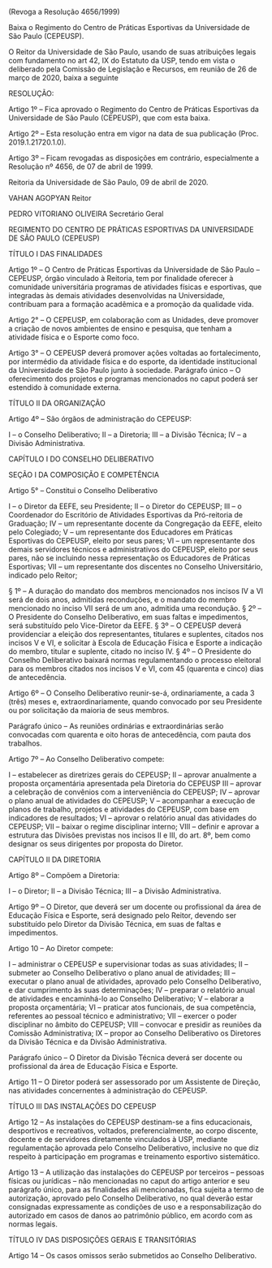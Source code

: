 (Revoga a Resolução 4656/1999)

Baixa o Regimento do Centro de Práticas Esportivas da Universidade de São Paulo (CEPEUSP).

O Reitor da Universidade de São Paulo, usando de suas atribuições legais com fundamento no art 42, IX do Estatuto da USP, tendo em vista o deliberado pela Comissão de Legislação e Recursos, em reunião de 26 de março de 2020, baixa a seguinte

RESOLUÇÃO:

Artigo 1º – Fica aprovado o Regimento do Centro de Práticas Esportivas da Universidade de São Paulo (CEPEUSP), que com esta baixa.

Artigo 2º – Esta resolução entra em vigor na data de sua publicação (Proc. 2019.1.21720.1.0).

Artigo 3º – Ficam revogadas as disposições em contrário, especialmente a Resolução nº 4656, de 07 de abril de 1999.

Reitoria da Universidade de São Paulo, 09 de abril de 2020.

VAHAN AGOPYAN
Reitor

PEDRO VITORIANO OLIVEIRA
Secretário Geral

REGIMENTO DO CENTRO DE PRÁTICAS ESPORTIVAS DA UNIVERSIDADE DE SÃO PAULO (CEPEUSP)

TÍTULO I
DAS FINALIDADES

Artigo 1º – O Centro de Práticas Esportivas da Universidade de São Paulo – CEPEUSP, órgão vinculado à Reitoria, tem por finalidade oferecer à comunidade universitária programas de atividades físicas e esportivas, que integradas às demais atividades desenvolvidas na Universidade, contribuam para a formação acadêmica e a promoção da qualidade vida.

Artigo 2° – O CEPEUSP, em colaboração com as Unidades, deve promover a criação de novos ambientes de ensino e pesquisa, que tenham a atividade física e o Esporte como foco.

Artigo 3° – O CEPEUSP deverá promover ações voltadas ao fortalecimento, por intermédio da atividade física e do esporte, da identidade institucional da Universidade de São Paulo junto à sociedade.
Parágrafo único – O oferecimento dos projetos e programas mencionados no caput poderá ser estendido à comunidade externa.

TÍTULO II
DA ORGANIZAÇÃO

Artigo 4º – São órgãos de administração do CEPEUSP:

I – o Conselho Deliberativo;
II – a Diretoria;
III – a Divisão Técnica;
IV – a Divisão Administrativa.

CAPÍTULO I
DO CONSELHO DELIBERATIVO

SEÇÃO I
DA COMPOSIÇÃO E COMPETÊNCIA

Artigo 5° – Constitui o Conselho Deliberativo

I – o Diretor da EEFE, seu Presidente;
II – o Diretor do CEPEUSP;
III – o Coordenador do Escritório de Atividades Esportivas da Pró-reitoria de Graduação;
IV – um representante docente da Congregação da EEFE, eleito pelo Colegiado;
V – um representante dos Educadores em Práticas Esportivas do CEPEUSP, eleito por seus pares;
VI – um representante dos demais servidores técnicos e administrativos do CEPEUSP, eleito por seus pares, não se incluindo nessa representação os Educadores de Práticas Esportivas;
VII – um representante dos discentes no Conselho Universitário, indicado pelo Reitor;

§ 1º – A duração do mandato dos membros mencionados nos incisos IV a VI será de dois anos, admitidas reconduções, e o mandato do membro mencionado no inciso VII será de um ano, admitida uma recondução.
§ 2º – O Presidente do Conselho Deliberativo, em suas faltas e impedimentos, será substituído pelo Vice-Diretor da EEFE.
§ 3º – O CEPEUSP deverá providenciar a eleição dos representantes, titulares e suplentes, citados nos incisos V e VI, e solicitar à Escola de Educação Física e Esporte a indicação do membro, titular e suplente, citado no inciso IV.
§ 4º – O Presidente do Conselho Deliberativo baixará normas regulamentando o processo eleitoral para os membros citados nos incisos V e VI, com 45 (quarenta e cinco) dias de antecedência.

Artigo 6º – O Conselho Deliberativo reunir-se-á, ordinariamente, a cada 3 (três) meses e, extraordinariamente, quando convocado por seu Presidente ou por solicitação da maioria de seus membros.

Parágrafo único – As reuniões ordinárias e extraordinárias serão convocadas com quarenta e oito horas de antecedência, com pauta dos trabalhos.

Artigo 7º – Ao Conselho Deliberativo compete:

I – estabelecer as diretrizes gerais do CEPEUSP;
II – aprovar anualmente a proposta orçamentária apresentada pela Diretoria do CEPEUSP
III – aprovar a celebração de convênios com a interveniência do CEPEUSP;
IV – aprovar o plano anual de atividades do CEPEUSP;
V – acompanhar a execução de planos de trabalho, projetos e atividades do CEPEUSP, com base em indicadores de resultados;
VI – aprovar o relatório anual das atividades do CEPEUSP;
VII – baixar o regime disciplinar interno;
VIII – definir e aprovar a estrutura das Divisões previstas nos incisos II e III, do art. 8º, bem como designar os seus dirigentes por proposta do Diretor.

CAPÍTULO II
DA DIRETORIA

Artigo 8º – Compõem a Diretoria:

I – o Diretor;
II – a Divisão Técnica;
III – a Divisão Administrativa.

Artigo 9º – O Diretor, que deverá ser um docente ou profissional da área de Educação Física e Esporte, será designado pelo Reitor, devendo ser substituído pelo Diretor da Divisão Técnica, em suas de faltas e impedimentos.

Artigo 10 – Ao Diretor compete:

I – administrar o CEPEUSP e supervisionar todas as suas atividades;
II – submeter ao Conselho Deliberativo o plano anual de atividades;
III – executar o plano anual de atividades, aprovado pelo Conselho Deliberativo, e dar cumprimento às suas determinações;
IV – preparar o relatório anual de atividades e encaminhá-lo ao Conselho Deliberativo;
V – elaborar a proposta orçamentária;
VI – praticar atos funcionais, de sua competência, referentes ao pessoal técnico e administrativo;
VII – exercer o poder disciplinar no âmbito do CEPEUSP;
VIII – convocar e presidir as reuniões da Comissão Administrativa;
IX – propor ao Conselho Deliberativo os Diretores da Divisão Técnica e da Divisão Administrativa.

Parágrafo único – O Diretor da Divisão Técnica deverá ser docente ou profissional da área de Educação Física e Esporte.

Artigo 11 – O Diretor poderá ser assessorado por um Assistente de Direção, nas atividades concernentes à administração do CEPEUSP.

TÍTULO III
DAS INSTALAÇÕES DO CEPEUSP

Artigo 12 – As instalações do CEPEUSP destinam-se a fins educacionais, desportivos e recreativos, voltados, preferencialmente, ao corpo discente, docente e de servidores diretamente vinculados à USP, mediante regulamentação aprovada pelo Conselho Deliberativo, inclusive no que diz respeito à participação em programas e treinamento esportivo sistemático.

Artigo 13 – A utilização das instalações do CEPEUSP por terceiros – pessoas físicas ou jurídicas – não mencionadas no caput do artigo anterior e seu parágrafo único, para as finalidades ali mencionadas, fica sujeita a termo de autorização, aprovado pelo Conselho Deliberativo, no qual deverão estar consignadas expressamente as condições de uso e a responsabilização do autorizado em casos de danos ao patrimônio público, em acordo com as normas legais.

TÍTULO IV
DAS DISPOSIÇÕES GERAIS E TRANSITÓRIAS

Artigo 14 – Os casos omissos serão submetidos ao Conselho Deliberativo.